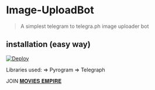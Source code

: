 # Image-UploadBot

> A simplest telegram to telegra.ph image uploader bot

## installation (easy way)

[![Deploy](https://img.shields.io/badge/Deploy%20To%20Heroku-blueviolet?style=for-the-badge&logo=heroku)](https://heroku.com/deploy?template=https://github.com/athulx80/Image-UploadBot/tree/master)

Libraries used: => Pyrogram => Telegraph

JOIN [𝐌𝐎𝐕𝐈𝐄𝐒 𝐄𝐌𝐏𝐈𝐑𝐄](https://t.me/+L8SWfrF_7m04ODZl)

